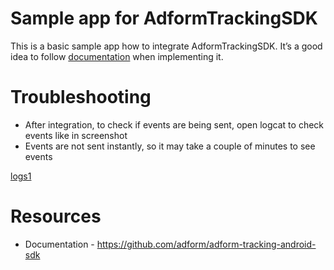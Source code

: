 # Sample app for AdformTrackingSDK

This is a basic sample app how to integrate AdformTrackingSDK. It&rsquo;s a good idea
to follow [documentation](https://github.com/adform/adform-tracking-android-sdk) when implementing it.


# Troubleshooting

-   After integration, to check if events are being sent, open logcat to check events like in screenshot
-   Events are not sent instantly, so it may take a couple of minutes to see events

[logs1](docs_imgs/screen1.png) 


# Resources

-   Documentation - <https://github.com/adform/adform-tracking-android-sdk>
